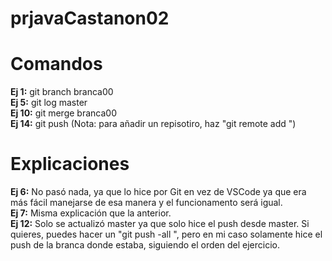 # prjavaCastanon02
<h1>Comandos</h1>
<b>Ej 1:</b> git branch branca00
<br>
<b>Ej 5:</b> git log master
<br>
<b>Ej 10:</b> git merge branca00
<br>
<b>Ej 14:</b> git push <nombre del repositorio> (Nota: para añadir un repisotiro, haz "git remote add <name> <url>")
<br>
<h1>Explicaciones</h1>
<b>Ej 6:</b> No pasó nada, ya que lo hice por Git en vez de VSCode ya que era más fácil manejarse de esa manera y el funcionamento será igual.
  <br>
<b>Ej 7:</b> Misma explicación que la anterior.
  <br>
<b>Ej 12:</b> Solo se actualizó master ya que solo hice el push desde master. Si quieres, puedes hacer un "git push -all <repositorio>", pero en mi caso solamente hice el push de la branca donde estaba, siguiendo el orden del ejercicio.
